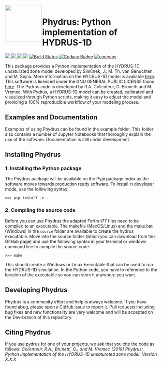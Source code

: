 <img src=https://github.com/phydrus/phydrus/blob/master/docs/_static/logo.png width=120, align=left>

# Phydrus: Python implementation of HYDRUS-1D

<a href="http://www.gnu.org/licenses/gpl-3.0.txt"><img src=https://img.shields.io/github/license/phydrus/phydrus> </a>
<a href="https://pypi.python.org/pypi/phydrus"> <img src=https://img.shields.io/pypi/pyversions/phydrus> </a>
<a href="https://github.com/pastas/phydrus/releases"> <img src=https://img.shields.io/github/release-pre/phydrus/phydrus> </a>
<a href="https://pydrus.readthedocs.io/en/latest/?badge=latest"> <img src="https://readthedocs.org/projects/pydrus/badge/?version=latest"></a>
[![Build Status](https://travis-ci.org/raoulcollenteur/pydrus.svg?branch=master)](https://travis-ci.org/raoulcollenteur/pydrus)
[![Codacy Badge](https://api.codacy.com/project/badge/Grade/2560d404fb8540e0acb847fefe30a301)](https://www.codacy.com/app/pastas/pydrus?utm_source=github.com&amp;utm_medium=referral&amp;utm_content=raoulcollenteur/pydrus&amp;utm_campaign=Badge_Grade)
[![codecov](https://codecov.io/gh/raoulcollenteur/pydrus/branch/master/graph/badge.svg)](https://codecov.io/gh/raoulcollenteur/pydrus)

This package provides a Python implementation of the HYDRUS-1D unsaturated zone model developed by Šimůnek, J., M. Th. van Genuchten, and M. Šejna. More information on the HYDRUS-1D model is available [here](https://www.pc-progress.com/en/Default.aspx?hydrus-1d). This software is licenced under the GNU GENERAL PUBLIC LICENSE found [here](http://www.gnu.org/licenses/gpl-3.0.txt). The Pydrus code is developed by R.A. Collenteur, G. Brunetti and M. Vremec. With Pydrus, a HYDRUS-1D model can be created, calibrated and visualized through Python scripts, making it easy to adjust the model and providing a 100% reproducible workflow of your modeling process.

## Examples and Documentation
Examples of using Phydrus can be found in the example folder. This folder also contains a number of Jupyter Notebooks that thoroughly explain the use of the software. Documentation is still under development.

## Installing Phydrus
### 1. Installing the Python package
The Phydrus package will be available on the Pypi package index as the software moves towards production ready software. To install in developer mode, use the following syntax:

`>>> pip install -e .`

### 2. Compiling the source code
Before you can use Phydrus the adapted Fortran77 files need to be compiled to an executable. The makefile (MacOS/Linux) and the make.bat (Windows) in the `source` folder are available to create the hydrus executable. Move into the source folder (which you can download from this GitHub page) and use the following syntax in your terminal or windows command line to compile the source code:
 
`>>> make`
 
This should create a Windows or Linux Executable that can be used to run the HYDRUS-1D simulation. In the Python code, you have to reference to the location of the executable so you can store it anywhere you want.
 
## Developing Phydrus
Phydrus is a community effort and help is always welcome. If you have found abug, please open a GitHub issue to report it. Pull requests including bug fixes and new functionality are very welcome and will be accepted on the Dev-branch of this repository.

## Citing Phydrus
If you use pydrus for one of your projects, we ask that you cite the code as follows:
*Collenteur, R.A., Brunetti, G., and M. Vremec (2019) Phydrus: Python implementation of the HYDRUS-1D unsaturated zone model. Version X.X.X* 
